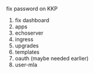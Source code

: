 fix password on KKP

1. fix dashboard
2. apps 
  1. echoserver
  2. ingress
3. upgrades
4. templates
5. oauth (maybe needed earlier)
6. user-mla

